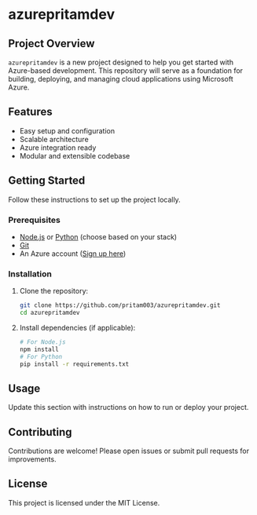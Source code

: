 # azurepritamdev

## Project Overview

`azurepritamdev` is a new project designed to help you get started with Azure-based development. This repository will serve as a foundation for building, deploying, and managing cloud applications using Microsoft Azure.

## Features

- Easy setup and configuration
- Scalable architecture
- Azure integration ready
- Modular and extensible codebase

## Getting Started

Follow these instructions to set up the project locally.

### Prerequisites

- [Node.js](https://nodejs.org/) or [Python](https://www.python.org/) (choose based on your stack)
- [Git](https://git-scm.com/)
- An Azure account ([Sign up here](https://azure.microsoft.com/))

### Installation

1. Clone the repository:
   ```sh
   git clone https://github.com/pritam003/azurepritamdev.git
   cd azurepritamdev
   ```
2. Install dependencies (if applicable):
   ```sh
   # For Node.js
   npm install
   # For Python
   pip install -r requirements.txt
   ```

## Usage

Update this section with instructions on how to run or deploy your project.

## Contributing

Contributions are welcome! Please open issues or submit pull requests for improvements.

## License

This project is licensed under the MIT License.